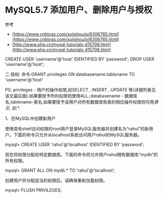 # MySQL5.7 添加用户、删除用户与授权

参考 
* [https://www.cnblogs.com/xujishou/p/6306765.html](https://www.cnblogs.com/xujishou/p/6306765.html)
* [http://www.php.cn/mysql-tutorials-415708.html](http://www.php.cn/mysql-tutorials-415708.html)

CREATE USER 'username'@'host' IDENTIFIED BY 'password';
DROP USER 'username'@'host';


二.授权:
命令:GRANT privileges ON databasename.tablename TO 'username'@'host'

PS: privileges - 用户的操作权限,如SELECT , INSERT , UPDATE 等(详细列表见该文最后面).如果要授予所的权限则使用ALL.;databasename - 数据库名,tablename-表名,如果要授予该用户对所有数据库和表的相应操作权限则可用*表示, 如*.*.


1、在MySQL中创建新用户

使用具有shell访问权限的root用户登录MySQL服务器并创建名为“rahul”的新用户。下面的命令只允许从localhost系统访问用户rahul的MySQL服务器。


mysql> CREATE USER 'rahul'@'localhost' IDENTIFIED BY 'password';

现在将权限分配给特定数据库。下面的命令将允许用户rahul拥有数据库“mydb”的所有权限。


mysql> GRANT ALL ON mydb.* TO 'rahul'@'localhost';

创建用户并分配适当的权限后，请确保重新加载权限。


mysql> FLUSH PRIVILEGES;

